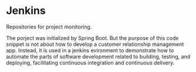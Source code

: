 # Jenkins
Repositories for project monitoring.

The porject was initialized by Spring Boot. But the purpose of this code snippet is not about how to develop a customer relationship management app. Instead, it is used in a jenkins evironment to demonstrate how to automate the parts of software development related to building, testing, and deploying, facilitating continuous integration and continuous delivery.
